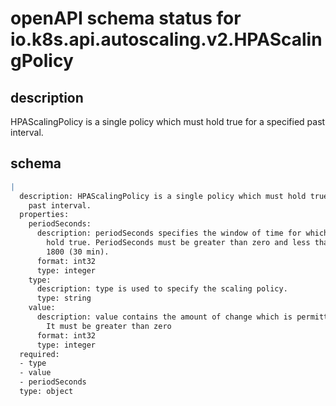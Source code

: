 # openAPI schema status for io.k8s.api.autoscaling.v2.HPAScalingPolicy

## description

HPAScalingPolicy is a single policy which must hold true for a specified past interval.

## schema

```yaml
|
  description: HPAScalingPolicy is a single policy which must hold true for a specified
    past interval.
  properties:
    periodSeconds:
      description: periodSeconds specifies the window of time for which the policy should
        hold true. PeriodSeconds must be greater than zero and less than or equal to
        1800 (30 min).
      format: int32
      type: integer
    type:
      description: type is used to specify the scaling policy.
      type: string
    value:
      description: value contains the amount of change which is permitted by the policy.
        It must be greater than zero
      format: int32
      type: integer
  required:
  - type
  - value
  - periodSeconds
  type: object

```
